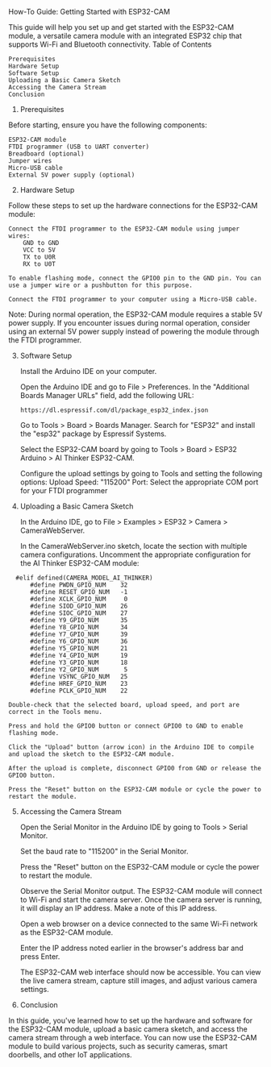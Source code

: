 
How-To Guide: Getting Started with ESP32-CAM

This guide will help you set up and get started with the ESP32-CAM module, a versatile camera module with an integrated ESP32 chip that supports Wi-Fi and Bluetooth connectivity.
Table of Contents

    Prerequisites
    Hardware Setup
    Software Setup
    Uploading a Basic Camera Sketch
    Accessing the Camera Stream
    Conclusion

1. Prerequisites

Before starting, ensure you have the following components:

    ESP32-CAM module
    FTDI programmer (USB to UART converter)
    Breadboard (optional)
    Jumper wires
    Micro-USB cable
    External 5V power supply (optional)

2. Hardware Setup

Follow these steps to set up the hardware connections for the ESP32-CAM module:

    Connect the FTDI programmer to the ESP32-CAM module using jumper wires:
        GND to GND
        VCC to 5V
        TX to U0R
        RX to U0T

    To enable flashing mode, connect the GPIO0 pin to the GND pin. You can use a jumper wire or a pushbutton for this purpose.

    Connect the FTDI programmer to your computer using a Micro-USB cable.

Note: During normal operation, the ESP32-CAM module requires a stable 5V power supply. If you encounter issues during normal operation, consider using an external 5V power supply instead of powering the module through the FTDI programmer.

3. Software Setup

    Install the Arduino IDE on your computer.

    Open the Arduino IDE and go to File > Preferences. In the "Additional Boards Manager URLs" field, add the following URL:


    ```https://dl.espressif.com/dl/package_esp32_index.json```

    Go to Tools > Board > Boards Manager. Search for "ESP32" and install the "esp32" package by Espressif Systems.

    Select the ESP32-CAM board by going to Tools > Board > ESP32 Arduino > AI Thinker ESP32-CAM.

    Configure the upload settings by going to Tools and setting the following options:
        Upload Speed: "115200"
        Port: Select the appropriate COM port for your FTDI programmer

4. Uploading a Basic Camera Sketch

    In the Arduino IDE, go to File > Examples > ESP32 > Camera > CameraWebServer.

    In the CameraWebServer.ino sketch, locate the section with multiple camera configurations. Uncomment the appropriate configuration for the AI Thinker ESP32-CAM module:

  ```
    #elif defined(CAMERA_MODEL_AI_THINKER)
        #define PWDN_GPIO_NUM    32
        #define RESET_GPIO_NUM   -1
        #define XCLK_GPIO_NUM     0
        #define SIOD_GPIO_NUM    26
        #define SIOC_GPIO_NUM    27
        #define Y9_GPIO_NUM      35
        #define Y8_GPIO_NUM      34
        #define Y7_GPIO_NUM      39
        #define Y6_GPIO_NUM      36
        #define Y5_GPIO_NUM      21
        #define Y4_GPIO_NUM      19
        #define Y3_GPIO_NUM      18
        #define Y2_GPIO_NUM       5
        #define VSYNC_GPIO_NUM   25
        #define HREF_GPIO_NUM    23
        #define PCLK_GPIO_NUM    22
```
  


    Double-check that the selected board, upload speed, and port are correct in the Tools menu.

    Press and hold the GPIO0 button or connect GPIO0 to GND to enable flashing mode.

    Click the "Upload" button (arrow icon) in the Arduino IDE to compile and upload the sketch to the ESP32-CAM module.

    After the upload is complete, disconnect GPIO0 from GND or release the GPIO0 button.

    Press the "Reset" button on the ESP32-CAM module or cycle the power to restart the module.

5. Accessing the Camera Stream

    Open the Serial Monitor in the Arduino IDE by going to Tools > Serial Monitor.

    Set the baud rate to "115200" in the Serial Monitor.

    Press the "Reset" button on the ESP32-CAM module or cycle the power to restart the module.

    Observe the Serial Monitor output. The ESP32-CAM module will connect to Wi-Fi and start the camera server. Once the camera server is running, it will display an IP address. Make a note of this IP address.

    Open a web browser on a device connected to the same Wi-Fi network as the ESP32-CAM module.

    Enter the IP address noted earlier in the browser's address bar and press Enter.

    The ESP32-CAM web interface should now be accessible. You can view the live camera stream, capture still images, and adjust various camera settings.

6. Conclusion

In this guide, you've learned how to set up the hardware and software for the ESP32-CAM module, upload a basic camera sketch, and access the camera stream through a web interface. You can now use the ESP32-CAM module to build various projects, such as security cameras, smart doorbells, and other IoT applications.









